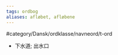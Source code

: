 ```yaml
---
tags: ordbog
aliases: afløbet, afløbene
---
```


#category/Dansk/ordklasse/navneord/t-ord 
- 下水道; 出水口